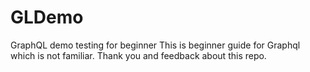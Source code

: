 # GLDemo
GraphQL demo testing for beginner
This is beginner guide for Graphql which is not familiar.
Thank you and feedback about this repo.
